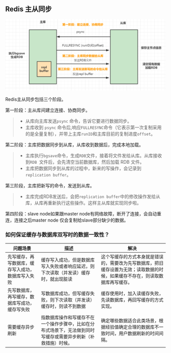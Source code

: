 ## Redis 主从同步

![slave](../../assets/redisMaster-Slavepng.png)

Redis主从同步包括三个阶段。

第一阶段：主从库间建立连接、协商同步。

> - 从库向主库发送`psync` 命令，告诉它要进行数据同步。
> - 主库收到 `psync` 命令后,响应`FULLRESYNC`命令（它表示第一次复制采用的是全量复制），并带上主库`runID`和主库目前的复制进度`offset`。

第二阶段：主库把数据同步到从库，从库收到数据后，完成本地加载。

> - 主库执行`bgsave`命令，生成`RDB`文件，接着将文件发给从库。从库接收到`RDB `文件后，会先清空当前数据库，然后加载 RDB 文件。
> - 主库把数据同步到从库的过程中，新来的写操作，会记录到`replication buffer`。

第三阶段，主库把新写的命令，发送到从库。

> - 主库完成RDB发送后，会把`replication buffer`中的修改操作发给从库，从库再重新执行这些操作。这样主从库就实现同步啦。

第四阶段：slave node如果跟master node有网络故障，断开了连接，会自动重连，连接之后master node 仅会复制给slave部分缺少的数据。

### 如何保证缓存与数据库双写时的数据一致性？

| 问题场景                      | 描述                                                      | 解决                                                              |
| ------------------------- | ------------------------------------------------------- | --------------------------------------------------------------- |
| 先写缓存，再写数据库，缓存写入成功，数据库写入失败 | 缓存写入成功，但是数据库写入失败或者响应延迟，则下次读取（并发读）缓存时，就出现脏读              | 这个写缓存的方式本身就是错误的，需要改为先写数据库，把旧缓存设置为无效；读取数据的时候，如果缓存不存在，则读取数据库再写缓存。 |
| 先写数据库，再写缓存，数据库写成功，缓存写失败   | 写数据库成功，但写缓存失败，则下次读取（并发读）缓存时，则读不到数据                      | 缓存使用时，加入读缓存失败，先读数据库，再回写缓存的方式实现。                                 |
| 需要缓存异步刷新                  | 指数据库操作和写缓存不在一个操作步骤中，比如在分布式场景下，无法做到同时写缓存或需要异步刷新（补救措施）时候。 | 确定哪些数据适合此类场景，根据经验值确定合理的数据库不一致时间，用户数据刷新的时间间隔。                    |
